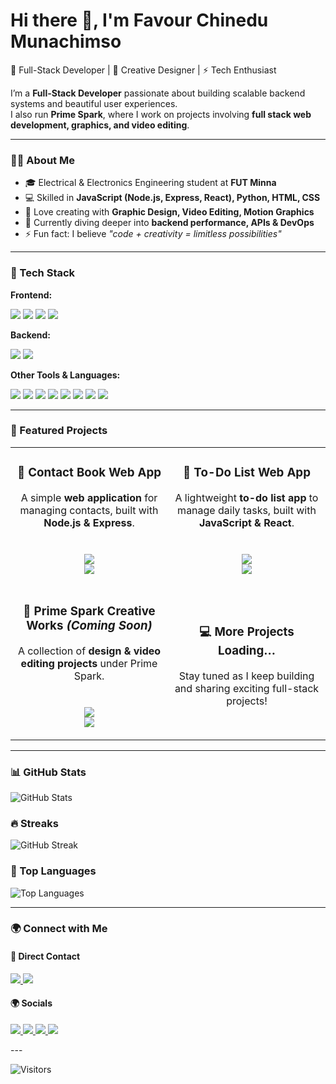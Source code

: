# Hi there 👋, I'm Favour Chinedu Munachimso  

🚀 Full-Stack Developer | 🎨 Creative Designer | ⚡ Tech Enthusiast  

I’m a **Full-Stack Developer** passionate about building scalable backend systems and beautiful user experiences.  
I also run **Prime Spark**, where I work on projects involving **full stack web development, graphics, and video editing**.  

---

### 🧑‍💻 About Me
- 🎓 Electrical & Electronics Engineering student at **FUT Minna**  
- 💻 Skilled in **JavaScript (Node.js, Express, React), Python, HTML, CSS**  
- 🎨 Love creating with **Graphic Design, Video Editing, Motion Graphics**  
- 🌱 Currently diving deeper into **backend performance, APIs & DevOps**  
- ⚡ Fun fact: I believe *"code + creativity = limitless possibilities"*  

---

### 🚀 Tech Stack  

**Frontend:**  
<p align="left">
  <img src="https://img.shields.io/badge/HTML5-E34F26?style=for-the-badge&logo=html5&logoColor=white" />
  <img src="https://img.shields.io/badge/CSS3-1572B6?style=for-the-badge&logo=css3&logoColor=white" />
  <img src="https://img.shields.io/badge/JavaScript-F7DF1E?style=for-the-badge&logo=javascript&logoColor=black" />
  <img src="https://img.shields.io/badge/React-20232A?style=for-the-badge&logo=react&logoColor=61DAFB" />
</p>

**Backend:**  
<p align="left">
  <img src="https://img.shields.io/badge/Node.js-339933?style=for-the-badge&logo=nodedotjs&logoColor=white" />
  <img src="https://img.shields.io/badge/Express.js-000000?style=for-the-badge&logo=express&logoColor=white" />
</p>

**Other Tools & Languages:**  
<p align="left">
  <img src="https://img.shields.io/badge/Python-3776AB?style=for-the-badge&logo=python&logoColor=white" />
  <img src="https://img.shields.io/badge/Git-F05032?style=for-the-badge&logo=git&logoColor=white" />
  <img src="https://img.shields.io/badge/Figma-F24E1E?style=for-the-badge&logo=figma&logoColor=white" />
  <img src="https://img.shields.io/badge/After_Effects-9999FF?style=for-the-badge&logo=adobeaftereffects&logoColor=white" />
  <img src="https://img.shields.io/badge/Photoshop-31A8FF?style=for-the-badge&logo=adobephotoshop&logoColor=white" />
  <img src="https://img.shields.io/badge/Illustrator-FF9A00?style=for-the-badge&logo=adobeillustrator&logoColor=white" />
  <img src="https://img.shields.io/badge/CorelDRAW-46A047?style=for-the-badge&logo=coreldraw&logoColor=white" />
  <img src="https://img.shields.io/badge/Premiere_Pro-9999FF?style=for-the-badge&logo=adobepremierepro&logoColor=white" />
</p>

---

### 📌 Featured Projects  

<table>
<tr>
<td align="center" width="50%">
  
### 🔖 Contact Book Web App  
A simple **web application** for managing contacts, built with **Node.js & Express**.  
<br>  
<a href="https://contact-book-web-app.onrender.com/"><img src="https://img.shields.io/badge/Live%20Demo-1DA1F2?style=for-the-badge&logo=heroku&logoColor=white"/></a>  
<a href="https://github.com/primespark001/Contact-Book-Web-App"><img src="https://img.shields.io/badge/Source%20Code-181717?style=for-the-badge&logo=github&logoColor=white"/></a>  

</td>
<td align="center" width="50%">
  
### 📝 To-Do List Web App  
A lightweight **to-do list app** to manage daily tasks, built with **JavaScript & React**.  
<br>  
<a href="https://to-do-list-web-app-five.vercel.app/"><img src="https://img.shields.io/badge/Live%20Demo-43B02A?style=for-the-badge&logo=vercel&logoColor=white"/></a>  
<a href="#"><img src="https://img.shields.io/badge/Source%20Code-181717?style=for-the-badge&logo=github&logoColor=white"/></a>  

</td>
</tr>

<tr>
<td align="center" width="50%">
  
### 🎨 Prime Spark Creative Works *(Coming Soon)*  
A collection of **design & video editing projects** under Prime Spark.  
<br>  
<img src="https://img.shields.io/badge/Graphics-FF4088?style=for-the-badge&logo=adobe&logoColor=white"/>  
<img src="https://img.shields.io/badge/Video%20Editing-FF0000?style=for-the-badge&logo=youtube&logoColor=white"/>  

</td>
<td align="center" width="50%">
  
### 💻 More Projects Loading…  
Stay tuned as I keep building and sharing exciting full-stack projects!  

</td>
</tr>
</table>  

---

### 📊 GitHub Stats
![GitHub Stats](https://github-readme-stats.vercel.app/api?username=primespark001&show_icons=true&theme=radical)  

### 🔥 Streaks  
![GitHub Streak](https://github-readme-streak-stats.herokuapp.com?user=primespark001&theme=radical)  

### 📂 Top Languages  
![Top Languages](https://github-readme-stats.vercel.app/api/top-langs/?username=primespark001&layout=compact&theme=radical)  

---

### 🌍 Connect with Me  

#### 📩 Direct Contact
<p>
  <a href="mailto:munachinedu4jesus123@gmail.com" target="_blank">
    <img src="https://img.shields.io/badge/Email-D14836?style=for-the-badge&logo=gmail&logoColor=white" />
  </a>
  <a href="https://wa.me/2348165254494" target="_blank">
    <img src="https://img.shields.io/badge/WhatsApp-25D366?style=for-the-badge&logo=whatsapp&logoColor=white" />
  </a>
</p>

#### 🌍 Socials
<p>
  <a href="https://www.linkedin.com/in/favour-chinedu-2894702b2" target="_blank">
    <img src="https://img.shields.io/badge/LinkedIn-%230077B5.svg?&style=for-the-badge&logo=linkedin&logoColor=white" />
  </a>
  <a href="https://x.com/primespark001" target="_blank">
    <img src="https://img.shields.io/badge/Twitter-%231DA1F2.svg?&style=for-the-badge&logo=twitter&logoColor=white" />
  </a>
  <a href="https://www.instagram.com/primespark001" target="_blank">
    <img src="https://img.shields.io/badge/Instagram-%23E4405F.svg?&style=for-the-badge&logo=instagram&logoColor=white" />
  </a>
  <a href="https://www.facebook.com/primespark001" target="_blank">
    <img src="https://img.shields.io/badge/Facebook-%231877F2.svg?&style=for-the-badge&logo=facebook&logoColor=white" />
  </a>
</p>
---

![Visitors](https://komarev.com/ghpvc/?username=primespark001&color=blue&style=flat-square)

